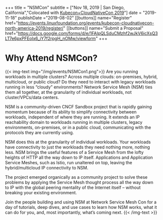 +++
title = "NSMCon"
subtitle = ["Nov 18, 2019 | San Diego, California","Colocated with [Kubecon+CloudNativeCon 2019](https://events.linuxfoundation.org/events/kubecon-cloudnativecon-north-america-2019/)"]
date = "2019-11-18"
publishDate ="2019-08-02"
[[buttons]]
  name="Register"
  href="https://events.linuxfoundation.org/events/kubecon-cloudnativecon-north-america-2019/register/"
[[buttons]]
  name="Submit a Proposal"    
  href="https://docs.google.com/forms/d/e/1FAIpQLSduCMzhf2wJkV6icXsQ3LT7e6pxPFEoIx6_iY7f2rpgH_nOMw/viewform"
+++

# Why Attend NSMCon?
{{< img-text img="/img/events/NSMCon1.png">}}
Are you running workloads in multiple clusters? Across multiple clouds: on-premises, hybrid, multicloud, or public cloud? Do they need to interact with legacy workloads running in less “cloudy” environments? Network Service Mesh (NSM) ties them all together, at the granularity of individual workloads, not cluster/VPCs/data centers. 

NSM is a community-driven CNCF Sandbox project that is rapidly gaining momentum because of its ability to simplify connectivity between workloads, independent of where they are running. It extends an IP reachability domain to workloads running in multiple clusters, legacy environments, on-premises, or in a public cloud, communicating with the protocols they are currently using.

NSM does this at the granularity of individual workloads. Your workloads have connectivity to just the workloads they need nothing more, nothing less. NSM brings the useful features of a Service Mesh from the lofty heights of HTTP all the way down to IP itself. Applications and Application Service Meshes, such as Istio, run unaltered on top, leaving the hybrid/multicloud IP connectivity to NSM.

The project emerged organically as a community project to solve these problems by applying the Service Mesh thought process all the way down to IP with the global peering mentality of the Internet itself – without breaking your existing environment.

Join the people building and using NSM at Network Service Mesh Con for a day of tutorials, deep dives, and use cases to learn how NSM works, what it can do for you, and, most importantly, what’s coming next.
{{< /img-text >}}